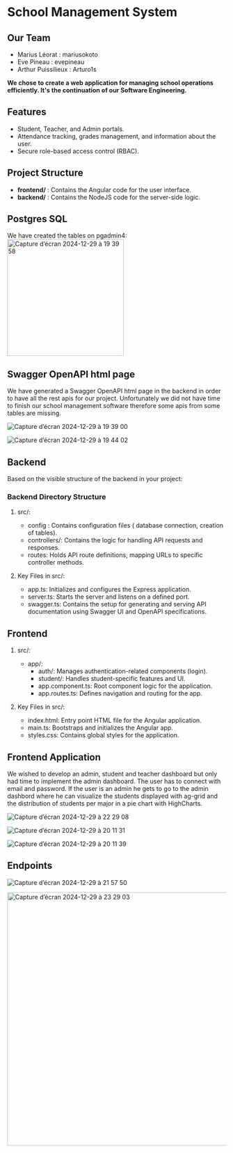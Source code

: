 # School Management System

## Our Team
- Marius Léorat : mariusokoto
- Eve Pineau : evepineau
- Arthur Puissilieux : Arturo1s

**We chose to create a web application for managing school operations efficiently. It's the continuation of our Software Engineering.**

## Features
- Student, Teacher, and Admin portals.
- Attendance tracking, grades management, and information about the user.
- Secure role-based access control (RBAC).

## Project Structure
- **frontend/** : Contains the Angular code for the user interface.
- **backend/** : Contains the NodeJS code for the server-side logic.

## Postgres SQL
We have created the tables on pgadmin4:
<img width="268" alt="Capture d’écran 2024-12-29 à 19 39 58" src="https://github.com/user-attachments/assets/83dd6591-472c-4617-87a6-dfedd9a00645" />

## Swagger OpenAPI html page
We have generated a Swagger OpenAPI html page in the backend in order to have all the rest apis for our project. Unfortunately we did not have time to finish our school management software therefore some apis from some tables are missing. 

![Capture d’écran 2024-12-29 à 19 39 00](https://github.com/user-attachments/assets/138d667e-1d51-4fe1-a814-6caaa48d7911)


![Capture d’écran 2024-12-29 à 19 44 02](https://github.com/user-attachments/assets/3587ff34-f14c-48ac-bd2b-8f33662bdfe5)


## Backend
Based on the visible structure of the backend in your project:

### Backend Directory Structure
1. src/:  
   - config : Contains configuration files ( database connection, creation of tables).  
   - controllers/: Contains the logic for handling API requests and responses.  
   - routes: Holds API route definitions, mapping URLs to specific controller methods.  

2. Key Files in src/:  
   - app.ts: Initializes and configures the Express application.  
   - server.ts: Starts the server and listens on a defined port.  
   - swagger.ts: Contains the setup for generating and serving API documentation using Swagger UI and OpenAPI specifications.


## Frontend
1. src/:  
   - app/:  
     - auth/: Manages authentication-related components (login).  
     - student/: Handles student-specific features and UI.  
     - app.component.ts: Root component logic for the application.  
     - app.routes.ts: Defines navigation and routing for the app.  

2. Key Files in src/:  
   - index.html: Entry point HTML file for the Angular application.  
   - main.ts: Bootstraps and initializes the Angular app.  
   - styles.css: Contains global styles for the application.  


## Frontend Application 

We wished to develop an admin, student and teacher dashboard but only had time to implement the admin dashboard. 
The user has to connect with email and password. If the user is an admin he gets to go to the admin dashbord where he can visualize the students displayed with ag-grid and the distribution of students per major in a pie chart with HighCharts. 

![Capture d’écran 2024-12-29 à 22 29 08](https://github.com/user-attachments/assets/1a2c7550-23a5-458d-8b70-b87f3dc819bc)



![Capture d’écran 2024-12-29 à 20 11 31](https://github.com/user-attachments/assets/0eeab751-638a-4cd1-b671-bbfbed8eadeb)



![Capture d’écran 2024-12-29 à 20 11 39](https://github.com/user-attachments/assets/e3de6282-83b1-4e8a-8e20-e938b1695536)



## Endpoints


![Capture d’écran 2024-12-29 à 21 57 50](https://github.com/user-attachments/assets/493beb0c-4ee1-4fae-98c8-fec944ce0a3d)


<img width="582" alt="Capture d’écran 2024-12-29 à 23 29 03" src="https://github.com/user-attachments/assets/85eba3f3-6165-474d-a31f-e1d5d7ca68df" />



